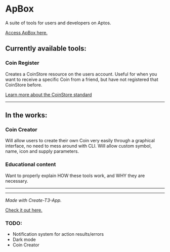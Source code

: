 # ApBox

A suite of tools for users and developers on Aptos.

[Access ApBox here.](https://apbox.vercel.app/)

## Currently available tools:

### Coin Register

Creates a CoinStore resource on the users account. Useful for when you want to receive a specific Coin from a friend, but have not registered that CoinStore before.

[Learn more about the CoinStore standard](https://aptos.dev/concepts/coin-and-token/aptos-coin/#depositing-coins-into-coinstore)

---

## In the works:

### Coin Creator

Will allow users to create their own Coin very easily through a graphical interface, no need to mess around with CLI. Will allow custom symbol, name, icon and supply parameters.

### Educational content

Want to properly explain HOW these tools work, and WHY they are necessary.

---

---

_Made with Create-T3-App._

[Check it out here.](https://github.com/t3-oss/create-t3-app)

### TODO:

- Notification system for action results/errors
- Dark mode
- Coin Creator
